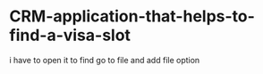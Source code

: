 # CRM-application-that-helps-to-find-a-visa-slot
i have to open it to find go to file and add file option
